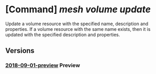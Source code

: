 # [Command] _mesh volume update_

Update a volume resource with the specified name, description and properties. If a volume resource with the same name exists, then it is updated with the specified description and properties.

## Versions

### [2018-09-01-preview](/Resources/mgmt-plane/L3N1YnNjcmlwdGlvbnMve30vcmVzb3VyY2Vncm91cHMve30vcHJvdmlkZXJzL21pY3Jvc29mdC5zZXJ2aWNlZmFicmljbWVzaC92b2x1bWVzL3t9/2018-09-01-preview.xml) **Preview**

<!-- mgmt-plane /subscriptions/{}/resourcegroups/{}/providers/microsoft.servicefabricmesh/volumes/{} 2018-09-01-preview -->
